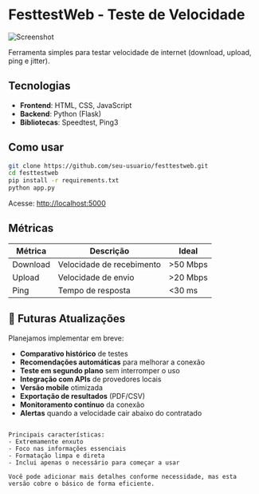 
# FesttestWeb - Teste de Velocidade

![Screenshot](assets/screenshot.png)

Ferramenta simples para testar velocidade de internet (download, upload, ping e jitter).

## Tecnologias

- **Frontend**: HTML, CSS, JavaScript
- **Backend**: Python (Flask)
- **Bibliotecas**: Speedtest, Ping3

## Como usar

```bash
git clone https://github.com/seu-usuario/festtestweb.git
cd festtestweb
pip install -r requirements.txt
python app.py
```

Acesse: [http://localhost:5000](http://localhost:5000)

## Métricas

| Métrica   | Descrição          | Ideal     |
|-----------|--------------------|-----------|
| Download  | Velocidade de recebimento | >50 Mbps |
| Upload    | Velocidade de envio | >20 Mbps  |
| Ping      | Tempo de resposta | <30 ms    |

## 🚀 Futuras Atualizações

Planejamos implementar em breve:

- **Comparativo histórico** de testes
- **Recomendações automáticas** para melhorar a conexão
- **Teste em segundo plano** sem interromper o uso
- **Integração com APIs** de provedores locais
- **Versão mobile** otimizada
- **Exportação de resultados** (PDF/CSV)
- **Monitoramento contínuo** da conexão
- **Alertas** quando a velocidade cair abaixo do contratado
```

Principais características:
- Extremamente enxuto
- Foco nas informações essenciais
- Formatação limpa e direta
- Inclui apenas o necessário para começar a usar

Você pode adicionar mais detalhes conforme necessidade, mas esta versão cobre o básico de forma eficiente.
